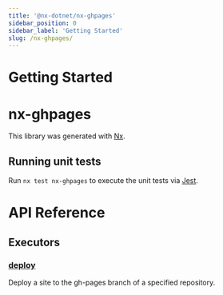 ```yaml
---
title: '@nx-dotnet/nx-ghpages'
sidebar_position: 0
sidebar_label: 'Getting Started'
slug: /nx-ghpages/
---
```


# Getting Started

# nx-ghpages

This library was generated with [Nx](https://nx.dev).

## Running unit tests

Run `nx test nx-ghpages` to execute the unit tests via [Jest](https://jestjs.io).

# API Reference

## Executors

### [deploy](./Executors/deploy.md)

Deploy a site to the gh-pages branch of a specified repository.
